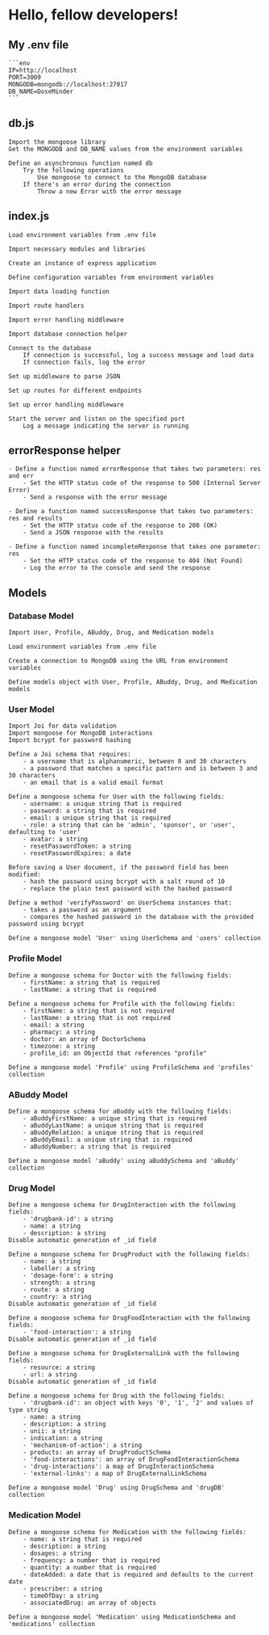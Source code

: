 # Hello, fellow developers!

## My .env file

    ```env
    IP=http://localhost
    PORT=3009
    MONGODB=mongodb://localhost:27017
    DB_NAME=DoseMinder
    ```

## db.js
    Import the mongoose library
    Get the MONGODB and DB_NAME values from the environment variables

    Define an asynchronous function named db
        Try the following operations
            Use mongoose to connect to the MongoDB database
        If there's an error during the connection
            Throw a new Error with the error message

## index.js
    Load environment variables from .env file
    
    Import necessary modules and libraries

    Create an instance of express application

    Define configuration variables from environment variables

    Import data loading function

    Import route handlers

    Import error handling middleware

    Import database connection helper

    Connect to the database
        If connection is successful, log a success message and load data
        If connection fails, log the error

    Set up middleware to parse JSON

    Set up routes for different endpoints

    Set up error handling middleware

    Start the server and listen on the specified port
        Log a message indicating the server is running


## errorResponse helper

    - Define a function named errorResponse that takes two parameters: res and err
        - Set the HTTP status code of the response to 500 (Internal Server Error)
        - Send a response with the error message

    - Define a function named successResponse that takes two parameters: res and results
        - Set the HTTP status code of the response to 200 (OK)
        - Send a JSON response with the results

    - Define a function named incompleteResponse that takes one parameter: res
        - Set the HTTP status code of the response to 404 (Not Found)
        - Log the error to the console and send the response


## Models

### Database Model

    Import User, Profile, ABuddy, Drug, and Medication models

    Load environment variables from .env file

    Create a connection to MongoDB using the URL from environment variables

    Define models object with User, Profile, ABuddy, Drug, and Medication models

### User Model

    Import Joi for data validation
    Import mongoose for MongoDB interactions
    Import bcrypt for password hashing

    Define a Joi schema that requires:
        - a username that is alphanumeric, between 8 and 30 characters
        - a password that matches a specific pattern and is between 3 and 30 characters
        - an email that is a valid email format

    Define a mongoose schema for User with the following fields:
        - username: a unique string that is required
        - password: a string that is required
        - email: a unique string that is required
        - role: a string that can be 'admin', 'sponsor', or 'user', defaulting to 'user'
        - avatar: a string
        - resetPasswordToken: a string
        - resetPasswordExpires: a date

    Before saving a User document, if the password field has been modified:
        - hash the password using bcrypt with a salt round of 10
        - replace the plain text password with the hashed password

    Define a method 'verifyPassword' on UserSchema instances that:
        - takes a password as an argument
        - compares the hashed password in the database with the provided password using bcrypt

    Define a mongoose model 'User' using UserSchema and 'users' collection

### Profile Model

    Define a mongoose schema for Doctor with the following fields:
        - firstName: a string that is required
        - lastName: a string that is required

    Define a mongoose schema for Profile with the following fields:
        - firstName: a string that is not required
        - lastName: a string that is not required
        - email: a string
        - pharmacy: a string
        - doctor: an array of DoctorSchema
        - timezone: a string
        - profile_id: an ObjectId that references "profile"

    Define a mongoose model 'Profile' using ProfileSchema and 'profiles' collection

### ABuddy Model

    Define a mongoose schema for aBuddy with the following fields:
        - aBuddyFirstName: a unique string that is required
        - aBuddyLastName: a unique string that is required
        - aBuddyRelation: a unique string that is required
        - aBuddyEmail: a unique string that is required
        - aBuddyNumber: a string that is required

    Define a mongoose model 'aBuddy' using aBuddySchema and 'aBuddy' collection

### Drug Model

    Define a mongoose schema for DrugInteraction with the following fields:
        - 'drugbank-id': a string
        - name: a string
        - description: a string
    Disable automatic generation of _id field

    Define a mongoose schema for DrugProduct with the following fields:
        - name: a string
        - labeller: a string
        - 'dosage-form': a string
        - strength: a string
        - route: a string
        - country: a string
    Disable automatic generation of _id field

    Define a mongoose schema for DrugFoodInteraction with the following fields:
        - 'food-interaction': a string
    Disable automatic generation of _id field

    Define a mongoose schema for DrugExternalLink with the following fields:
        - resource: a string
        - url: a string
    Disable automatic generation of _id field

    Define a mongoose schema for Drug with the following fields:
        - 'drugbank-id': an object with keys '0', '1', '2' and values of type string
        - name: a string
        - description: a string
        - unii: a string
        - indication: a string
        - 'mechanism-of-action': a string
        - products: an array of DrugProductSchema
        - 'food-interactions': an array of DrugFoodInteractionSchema
        - 'drug-interactions': a map of DrugInteractionSchema
        - 'external-links': a map of DrugExternalLinkSchema

    Define a mongoose model 'Drug' using DrugSchema and 'drugDB' collection

### Medication Model

    Define a mongoose schema for Medication with the following fields:
        - name: a string that is required
        - description: a string
        - dosages: a string
        - frequency: a number that is required
        - quantity: a number that is required
        - dateAdded: a date that is required and defaults to the current date
        - prescriber: a string
        - timeOfDay: a string
        - associatedDrug: an array of objects

    Define a mongoose model 'Medication' using MedicationSchema and 'medications' collection